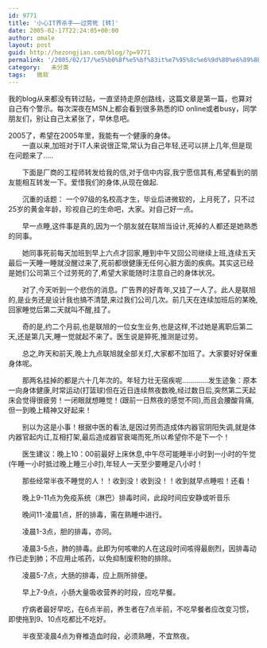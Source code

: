 ```yaml
---
id: 9771
title: '小心IT界杀手——过劳死 [转]'
date: 2005-02-17T22:24:05+00:00
author: omale
layout: post
guid: http://hezongjian.com/blog/?p=9771
permalink: '/2005/02/17/%e5%b0%8f%e5%bf%83it%e7%95%8c%e6%9d%80%e6%89%8b-%e8%bf%87%e5%8a%b3%e6%ad%bb-%e8%bd%ac/'
category:   未分类
tags:   微软
---
```

我的blog从来都没有转过贴，一直坚持走原创路线，这篇文章是第一篇，也算对自己有个警示。每次深夜在MSN上都会看到很多熟悉的ID online或者busy，同学朋友们，别让自己太紧张了，早休息吧。

2005了，希望在2005年里，我能有一个健康的身体。   
　　一直以来,加班对于IT人来说很正常,常认为自己年轻,还可以拼上几年,但是现在问题来了&#8230;..

　　下面是厂商的工程师转发给我的信,对于信中内容,我宁愿信其有,希望看到的朋友能相互转发一下。爱惜我们的身体,从现在做起.

　　沉重的话题： 一个97级的名校高才生，毕业后进微软的，上月死了，只不过25岁的黄金年龄，珍视自己的生命吧，大家。对自己好一点。

　　早一点睡,这件事是真的,因为一个朋友就在联旭当设计,死掉的人都还是她熟悉的同事。

　　她同事死前每天加班到早上六点才回家,睡到中午又回公司继续上班,连续五天最后一天睡一睡就没醒过来了,死前都很健康无任何心脏方面的疾病。其实这已经是她们公司第三个过劳死的了,希望大家能随时注意自己的身体状况。

　　对了,今天听到一个悲伤的消息。广告界的好青年,又挂了一人了。此人是联旭的,是业务还是设计我也搞不清楚,来过我们公司几次。前几天在连续加班后的某晚, 回家睡觉后第二天就叫不醒,挂了。

　　奇的是,约二个月前,也是联旭的一位女生业务,也是这样,不过她是离职后第二天,还是第几天,睡一觉就起不来了。医生说是猝死,推测是过劳。

　　总之,昨天和前天,晚上九点联旭就全部关灯,大家都不加班了。大家要好好保重身体呢。

　　那两名挂掉的都是六十几年次的。年轻力壮无宿疾呢&#8230;&#8230;&#8230;&#8230;.发生迹象：原本一向身体健康,时常运动(打篮球)但在近日连续熬夜数晚,经过数日后,突然第二天起床会觉得很疲劳！一闭眼就想睡觉！(跟前一日熬夜的感觉不同),而且会腰酸背痛,但一到晚上精神又好起来！

　　别以为这是小事！根据中医的看法,是因过劳而造成体内器官阴阳失调,就是体内器官起内讧,互相打架,最后造成器官衰竭而死,所以希望你不是下一个！

　　医生建议：晚上10：00前最好上床休息,中午尽可能睡半小时到一小时的午觉(午睡一小时抵过晚上睡三小时),年轻人一天至少要睡足八小时！

　　那些经常半夜不睡觉的人！！收到没！收到没！！收到就早点睡啦！还看！

　　晚上9-11点为免疫系统（淋巴）排毒时间，此段时间应安静或听音乐 

　　晚间11-凌晨1点，肝的排毒，需在熟睡中进行。 

　　凌晨1-3点，胆的排毒，亦同。 

　　凌晨3-5点，肺的排毒。此即为何咳嗽的人在这段时间咳得最剧烈，因排毒动作已走到肺；不应用止咳药，以免抑制废积物的排除。 

　　凌晨5-7点，大肠的排毒，应上厕所排便。 

　　早上7-9点，小肠大量吸收营养的时段，应吃早餐。 

　　疗病者最好早吃，在6点半前，养生者在7点半前，不吃早餐者应改变习惯，即使拖到9、10点吃都比不吃好。 

　　半夜至凌晨4点为脊椎造血时段，必须熟睡，不宜熬夜。